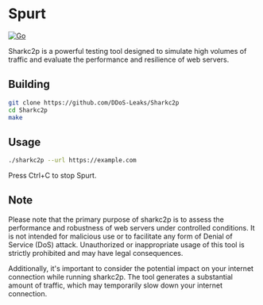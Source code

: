 # Spurt
[![Go](https://github.com/DDoS-Leaks/Sharkc2p-DDoS/workflows/Go/badge.svg)](https://github.com/DDoS-Leaks/Sharkc2p-DDoS/actions?query=workflow%3A%22Go%22)

Sharkc2p is a powerful testing tool designed to simulate high volumes of traffic and evaluate the performance and resilience of web servers.

## Building

```bash
git clone https://github.com/DDoS-Leaks/Sharkc2p
cd Sharkc2p
make
```

## Usage

```bash
./sharkc2p --url https://example.com
```
Press Ctrl+C to stop Spurt.

## Note

Please note that the primary purpose of sharkc2p is to assess the performance and robustness of web servers under controlled conditions. It is not intended for malicious use or to facilitate any form of Denial of Service (DoS) attack. Unauthorized or inappropriate usage of this tool is strictly prohibited and may have legal consequences.

Additionally, it's important to consider the potential impact on your internet connection while running sharkc2p. The tool generates a substantial amount of traffic, which may temporarily slow down your internet connection.
